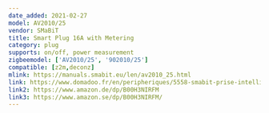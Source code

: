 ```yaml
---
date_added: 2021-02-27
model: AV2010/25
vendor: SMaBiT
title: Smart Plug 16A with Metering
category: plug
supports: on/off, power measurement
zigbeemodel: ['AV2010/25', '902010/25']
compatible: [z2m,deconz]
mlink: https://manuals.smabit.eu/len/av2010_25.html
link: https://www.domadoo.fr/en/peripheriques/5558-smabit-prise-intelligente-zigbee-onoff-16a-mesure-consommation-8023874395838.html
link2: https://www.amazon.de/dp/B00H3NIRFM
link3: https://www.amazon.se/dp/B00H3NIRFM/ 
---
```



